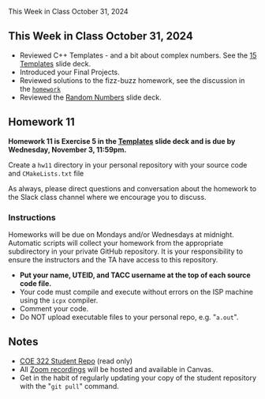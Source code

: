 This Week in Class October 31, 2024 

## This Week in Class October 31, 2024 

* Reviewed C++ Templates - and a bit about complex numbers.  See the [15 Templates](https://github.com/TACC/coe322fall2024/blob/main/lectures/15%20Templates.pdf) slide deck.
* Introduced your Final Projects.  
* Reviewed solutions to the fizz-buzz homework, see the discussion in the [`homework`](https://github.com/TACC/coe322fall2024/blob/main/homework/fizzbuzz_discussion.txt)
* Reviewed the [Random Numbers](https://github.com/TACC/coe322fall2024/blob/main/lectures/16%20Random%20numbers.pdf) slide deck.

## Homework 11

**Homework 11 is Exercise 5 in the [Templates](https://github.com/TACC/coe322fall2024/blob/main/lectures/15%20Templates.pdf) slide deck and is due by Wednesday, November 3, 11:59pm.**

Create a `hw11` directory in your personal repository with your source code and `CMakeLists.txt` file  

As always, please direct questions and conversation about the homework to the Slack class channel where we encourage you to discuss.  

### Instructions

Homeworks will be due on Mondays and/or Wednesdays at midnight.  Automatic scripts will collect your homework from the appropriate subdirectory in your private GitHub repository.  It is your responsibility to ensure the instructors and the TA have access to this repository.

* **Put your name, UTEID, and TACC username at the top of each source code file.** 
* Your code must compile and execute without errors on the ISP machine using the `icpx` compiler.  
* Comment your code.
* Do NOT upload executable files to your personal repo, e.g. "`a.out`".

## Notes

* [COE 322 Student Repo](https://github.com/TACC/coe322fall2024) (read only)
* All [Zoom recordings](https://utexas.instructure.com/courses/1396207/external_tools/92539) will be hosted and available in Canvas.
* Get in the habit of regularly updating your copy of the student repository with the "`git pull`" command.


